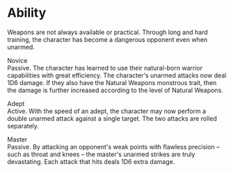 # Ability
Weapons are not always available or practical. Through long and hard training, the character has become a dangerous opponent even when unarmed.

Novice<br>Passive. The character has learned to use their natural-born warrior capabilities with great efficiency. The character's unarmed attacks now deal 1D6 damage. If they also have the Natural Weapons monstrous trait, then the damage is further increased according to the level of Natural Weapons.

Adept<br>Active. With the speed of an adept, the character may now perform a double unarmed attack against a single target. The two attacks are rolled separately.

Master<br>Passive. By attacking an opponent's weak points with flawless precision – such as throat and knees – the master's unarmed strikes are truly devastating. Each attack that hits deals 1D6 extra damage.